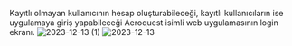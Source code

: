 Kayıtlı olmayan kullanıcının hesap oluşturabileceği, kayıtlı kullanıcıların ise uygulamaya giriş yapabileceği Aeroquest isimli web uygulamasının login ekranı. 
![2023-12-13 (1)](https://github.com/Seheryetkin/Aeroquest/assets/102546920/6b30c931-8cbf-4069-a030-e70be5d551a7)
![2023-12-13](https://github.com/Seheryetkin/Aeroquest/assets/102546920/f30b7674-84e3-4b2b-8658-6ed7cae708c9)
